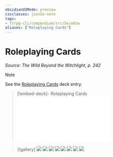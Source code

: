 ```yaml
---
obsidianUIMode: preview
cssclasses: json5e-note
tags:
- ttrpg-cli/compendium/src/5e/wbtw
aliases: ["Roleplaying Cards"]
---
```

# Roleplaying Cards
*Source: The Wild Beyond the Witchlight, p. 242* 

> [!note]
> See the [Roleplaying Cards](/CLI/decks/roleplaying-cards-wbtw.md) deck entry.

> [!embed-deck]- Roleplaying Cards
> ![Roleplaying Cards](/CLI/decks/roleplaying-cards-wbtw.md)

> [!gallery]
> ![](/CLI/adventures/the-wild-beyond-the-witchlight/img/140-0-09-001-roleplaying-cards.webp#gallery)
> ![](/CLI/adventures/the-wild-beyond-the-witchlight/img/140-1-09-002-roleplaying-cards.webp#gallery)
> ![](/CLI/adventures/the-wild-beyond-the-witchlight/img/140-2-09-003-roleplaying-cards.webp#gallery)
> ![](/CLI/adventures/the-wild-beyond-the-witchlight/img/140-3-09-004-roleplaying-cards.webp#gallery)
> ![](/CLI/adventures/the-wild-beyond-the-witchlight/img/140-4-09-005-roleplaying-cards.webp#gallery)
> ![](/CLI/adventures/the-wild-beyond-the-witchlight/img/140-5-09-006-roleplaying-cards.webp#gallery)
> ![](/CLI/adventures/the-wild-beyond-the-witchlight/img/140-7-09-007-roleplaying-cards.webp#gallery)
> ![](/CLI/adventures/the-wild-beyond-the-witchlight/img/140-7-09-008-roleplaying-cards.webp#gallery)